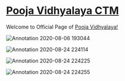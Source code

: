 # [Pooja Vidhyalaya CTM](https://www.facebook.com/PoojaVidhyalayaCTM)
Welcome to Official Page of [Pooja Vidhyalaya!](https://www.facebook.com/PoojaVidhyalayaCTM)

![Annotation 2020-08-06 193044](https://user-images.githubusercontent.com/69072450/91074491-3f336780-e65a-11ea-97e8-9ad15f9a22f3.png)

![Annotation 2020-08-24 224114](https://user-images.githubusercontent.com/69072450/91074986-fcbe5a80-e65a-11ea-91d9-196e5f9d5bdd.png)

![Annotation 2020-08-24 224225](https://user-images.githubusercontent.com/69072450/91075181-460eaa00-e65b-11ea-9e52-0283216c58da.png)

![Annotation 2020-08-24 224255](https://user-images.githubusercontent.com/69072450/91075185-473fd700-e65b-11ea-8702-b962ef6c5d65.png)
